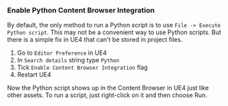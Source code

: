 ﻿### Enable Python Content Browser Integration

By default, the only method to run a Python script is to use `File -> Execute Python script`. 
This may not be a convenient way to use Python scripts. But there is a simple fix in UE4 
that can't be stored in project files.

1. Go to `Editor Preference` in UE4
2. In `Search details` string type `Python`
3. Tick `Enable Content Browser Integration` flag
4. Restart UE4

Now the Python script shows up in the Content Browser in UE4 just like other assets. 
To run a script, just right-click on it and then choose Run.